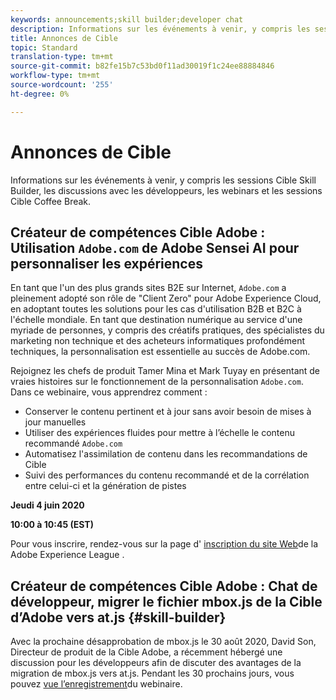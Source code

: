 ```yaml
---
keywords: announcements;skill builder;developer chat
description: Informations sur les événements à venir, y compris les sessions Cible Skill Builder, les discussions avec les développeurs, les webinars et les sessions Cible Coffee Break.
title: Annonces de Cible
topic: Standard
translation-type: tm+mt
source-git-commit: b82fe15b7c53bd0f11ad30019f1c24ee88884846
workflow-type: tm+mt
source-wordcount: '255'
ht-degree: 0%

---
```



# Annonces de Cible

Informations sur les événements à venir, y compris les sessions Cible Skill Builder, les discussions avec les développeurs, les webinars et les sessions Cible Coffee Break.

## Créateur de compétences Cible Adobe : Utilisation `Adobe.com` de Adobe Sensei AI pour personnaliser les expériences

En tant que l&#39;un des plus grands sites B2E sur Internet, `Adobe.com` a pleinement adopté son rôle de &quot;Client Zero&quot; pour Adobe Experience Cloud, en adoptant toutes les solutions pour les cas d&#39;utilisation B2B et B2C à l&#39;échelle mondiale. En tant que destination numérique au service d&#39;une myriade de personnes, y compris des créatifs pratiques, des spécialistes du marketing non technique et des acheteurs informatiques profondément techniques, la personnalisation est essentielle au succès de Adobe.com.

Rejoignez les chefs de produit Tamer Mina et Mark Tuyay en présentant de vraies histoires sur le fonctionnement de la personnalisation `Adobe.com`. Dans ce webinaire, vous apprendrez comment :

* Conserver le contenu pertinent et à jour sans avoir besoin de mises à jour manuelles
* Utiliser des expériences fluides pour mettre à l’échelle le contenu recommandé `Adobe.com`
* Automatisez l&#39;assimilation de contenu dans les recommandations de Cible
* Suivi des performances du contenu recommandé et de la corrélation entre celui-ci et la génération de pistes

**Jeudi 4 juin 2020**

**10:00 à 10:45 (EST)**

Pour vous inscrire, rendez-vous sur la page d&#39; [inscription du site Web](https://atskillbuilder-senseiai.experienceleague.adobeevents.com/)de la Adobe Experience League .

## Créateur de compétences Cible Adobe : Chat de développeur, migrer le fichier mbox.js de la Cible d’Adobe vers at.js {#skill-builder}

Avec la prochaine désapprobation de mbox.js le 30 août 2020, David Son, Directeur de produit de la Cible Adobe, a récemment hébergé une discussion pour les développeurs afin de discuter des avantages de la migration de mbox.js vers at.js. Pendant les 30 prochains jours, vous pouvez [vue l’enregistrement](https://seminars.adobeconnect.com/ptdo6mfo6qn6/?proto=true)du webinaire.